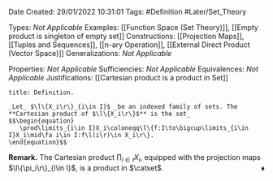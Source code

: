 <div class="topSpace"></div>

Date Created: 29/01/2022 10:31:01
Tags: #Definition #Later/Set_Theory

Types: _Not Applicable_
Examples: [[Function Space (Set Theory)]], [[Empty product is singleton of empty set]]
Constructions: [[Projection Maps]], [[Tuples and Sequences]], [[n-ary Operation]], [[External Direct Product (Vector Space)]]
Generalizations: _Not Applicable_

Properties: _Not Applicable_
Sufficiencies: _Not Applicable_
Equivalences: _Not Applicable_
Justifications: [[Cartesian product is a product in Set]]

``` ad-Definition
title: Definition.

_Let_ $\l\{X_i\r\}_{i\in I}$ _be an indexed family of sets. The **Cartesian product of $\l\{X_i\r\}$** is the set_
$$\begin{equation}
   \prod\limits_{i\in I}X_i\coloneqq\l\{f:I\to\bigcup\limits_{i\in I}X_i\mid\fa i\in I:f\l(i\r)\in X_i\r\}.
\end{equation}$$

```

**Remark.** The Cartesian product $\prod_{i\in I}X_i$, equipped with the projection maps $\l\{\pi_i\r\}_{i\in I}$, is a product in $\catset$.<span style="float:right;">$\blacklozenge$</span>
